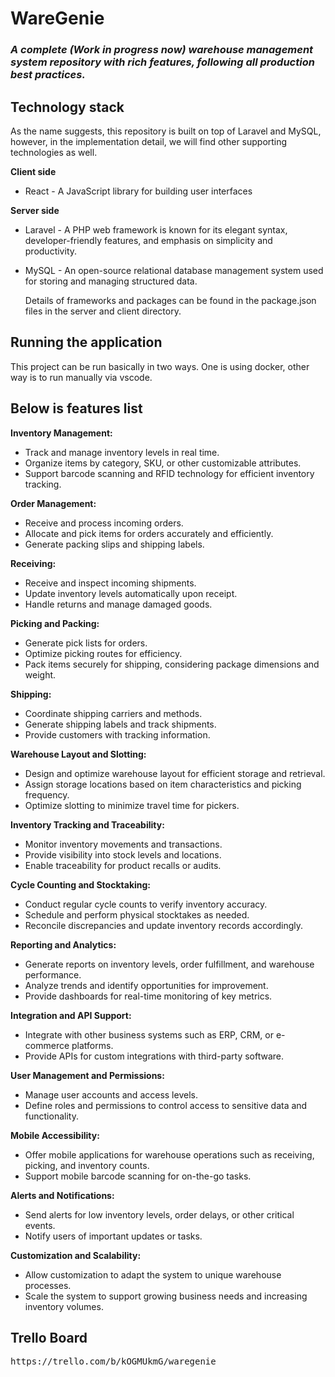 # WareGenie

### _A complete (Work in progress now) warehouse management system repository with rich features, following all production best practices._

## Technology stack

As the name suggests, this repository is built on top of Laravel and MySQL, however, in the implementation detail, we will find other supporting technologies as well.

<strong>Client side</strong>

-   React - A JavaScript library for building user interfaces

<strong>Server side</strong>

-   Laravel - A PHP web framework is known for its elegant syntax, developer-friendly features, and emphasis on simplicity and productivity.
-   MySQL - An open-source relational database management system used for storing and managing structured data.

    Details of frameworks and packages can be found in the package.json files in the server and client directory.

## Running the application

This project can be run basically in two ways. One is using docker, other way is to run manually via vscode.

## Below is features list

<strong>Inventory Management:</strong>

-   Track and manage inventory levels in real time.
-   Organize items by category, SKU, or other customizable attributes.
-   Support barcode scanning and RFID technology for efficient inventory tracking.

<strong>Order Management:</strong>

-   Receive and process incoming orders.
-   Allocate and pick items for orders accurately and efficiently.
-   Generate packing slips and shipping labels.

<strong>Receiving:</strong>

-   Receive and inspect incoming shipments.
-   Update inventory levels automatically upon receipt.
-   Handle returns and manage damaged goods.

<strong>Picking and Packing:</strong>

-   Generate pick lists for orders.
-   Optimize picking routes for efficiency.
-   Pack items securely for shipping, considering package dimensions and weight.

<strong>Shipping:</strong>

-   Coordinate shipping carriers and methods.
-   Generate shipping labels and track shipments.
-   Provide customers with tracking information.

<strong>Warehouse Layout and Slotting:</strong>

-   Design and optimize warehouse layout for efficient storage and retrieval.
-   Assign storage locations based on item characteristics and picking frequency.
-   Optimize slotting to minimize travel time for pickers.

<strong>Inventory Tracking and Traceability:</strong>

-   Monitor inventory movements and transactions.
-   Provide visibility into stock levels and locations.
-   Enable traceability for product recalls or audits.

<strong>Cycle Counting and Stocktaking:</strong>

-   Conduct regular cycle counts to verify inventory accuracy.
-   Schedule and perform physical stocktakes as needed.
-   Reconcile discrepancies and update inventory records accordingly.

<strong>Reporting and Analytics:</strong>

-   Generate reports on inventory levels, order fulfillment, and warehouse performance.
-   Analyze trends and identify opportunities for improvement.
-   Provide dashboards for real-time monitoring of key metrics.

<strong>Integration and API Support:</strong>

-   Integrate with other business systems such as ERP, CRM, or e-commerce platforms.
-   Provide APIs for custom integrations with third-party software.

<strong>User Management and Permissions:</strong>

-   Manage user accounts and access levels.
-   Define roles and permissions to control access to sensitive data and functionality.

<strong>Mobile Accessibility:</strong>

-   Offer mobile applications for warehouse operations such as receiving, picking, and inventory counts.
-   Support mobile barcode scanning for on-the-go tasks.

<strong>Alerts and Notifications:</strong>

-   Send alerts for low inventory levels, order delays, or other critical events.
-   Notify users of important updates or tasks.

<strong>Customization and Scalability:</strong>

-   Allow customization to adapt the system to unique warehouse processes.
-   Scale the system to support growing business needs and increasing inventory volumes.

## Trello Board
<p><tt>https://trello.com/b/kOGMUkmG/waregenie</tt></p>
